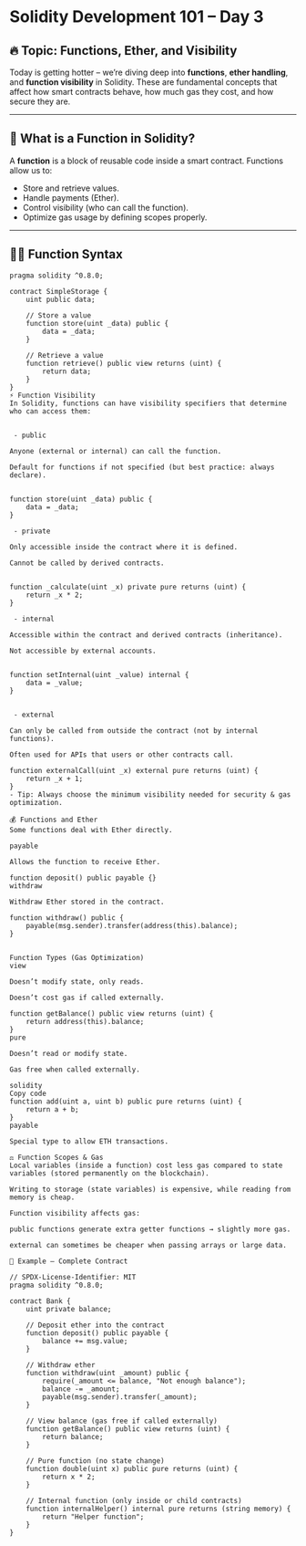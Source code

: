 # Solidity Development 101 – Day 3  

## 🔥 Topic: Functions, Ether, and Visibility  

Today is getting hotter – we’re diving deep into **functions**, **ether handling**, and **function visibility** in Solidity. These are fundamental concepts that affect how smart contracts behave, how much gas they cost, and how secure they are.  

---

## 📌 What is a Function in Solidity?  

A **function** is a block of reusable code inside a smart contract. Functions allow us to:  
- Store and retrieve values.  
- Handle payments (Ether).  
- Control visibility (who can call the function).  
- Optimize gas usage by defining scopes properly.  

---

## 🧑‍💻 Function Syntax  

```solidity
pragma solidity ^0.8.0;

contract SimpleStorage {
    uint public data;

    // Store a value
    function store(uint _data) public {
        data = _data;
    }

    // Retrieve a value
    function retrieve() public view returns (uint) {
        return data;
    }
}
⚡ Function Visibility
In Solidity, functions can have visibility specifiers that determine who can access them:


 - public

Anyone (external or internal) can call the function.

Default for functions if not specified (but best practice: always declare).


function store(uint _data) public {
    data = _data;
}

 - private

Only accessible inside the contract where it is defined.

Cannot be called by derived contracts.


function _calculate(uint _x) private pure returns (uint) {
    return _x * 2;
}

 - internal

Accessible within the contract and derived contracts (inheritance).

Not accessible by external accounts.


function setInternal(uint _value) internal {
    data = _value;
}


 - external

Can only be called from outside the contract (not by internal functions).

Often used for APIs that users or other contracts call.

function externalCall(uint _x) external pure returns (uint) {
    return _x + 1;
}
- Tip: Always choose the minimum visibility needed for security & gas optimization.

💰 Functions and Ether
Some functions deal with Ether directly.

payable

Allows the function to receive Ether.

function deposit() public payable {}
withdraw

Withdraw Ether stored in the contract.

function withdraw() public {
    payable(msg.sender).transfer(address(this).balance);
}


Function Types (Gas Optimization)
view

Doesn’t modify state, only reads.

Doesn’t cost gas if called externally.

function getBalance() public view returns (uint) {
    return address(this).balance;
}
pure

Doesn’t read or modify state.

Gas free when called externally.

solidity
Copy code
function add(uint a, uint b) public pure returns (uint) {
    return a + b;
}
payable

Special type to allow ETH transactions.

⚖️ Function Scopes & Gas
Local variables (inside a function) cost less gas compared to state variables (stored permanently on the blockchain).

Writing to storage (state variables) is expensive, while reading from memory is cheap.

Function visibility affects gas:

public functions generate extra getter functions → slightly more gas.

external can sometimes be cheaper when passing arrays or large data.

🚀 Example – Complete Contract

// SPDX-License-Identifier: MIT
pragma solidity ^0.8.0;

contract Bank {
    uint private balance;

    // Deposit ether into the contract
    function deposit() public payable {
        balance += msg.value;
    }

    // Withdraw ether
    function withdraw(uint _amount) public {
        require(_amount <= balance, "Not enough balance");
        balance -= _amount;
        payable(msg.sender).transfer(_amount);
    }

    // View balance (gas free if called externally)
    function getBalance() public view returns (uint) {
        return balance;
    }

    // Pure function (no state change)
    function double(uint x) public pure returns (uint) {
        return x * 2;
    }

    // Internal function (only inside or child contracts)
    function internalHelper() internal pure returns (string memory) {
        return "Helper function";
    }
}